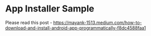 # App Installer Sample

Please read this post - https://mayank-1513.medium.com/how-to-download-and-install-android-app-programmatically-f8dc4588faa1
